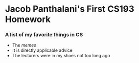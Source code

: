 # Jacob Panthalani's First CS193 Homework

### A list of my favorite things in CS

- The _memes_
- It is directly applicable advice
- The lecturers were in my shoes not too long ago
